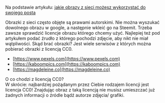 Na podstawie artykułu: [jakie obrazy z sieci możesz wykorzystać do swojego posta](https://steemit.com/polish/@anna.urbanska/jakie-obrazy-z-sieci-mozesz-wykorzystac-do-swojego-posta)

Obrazki z sieci często objęte są prawami autorskimi. Nie można wyszukać dowolnego obrazu w google, a następnie wkleić go na Steemit.
Trzeba zawsze sprawdzić licencje obrazu którego chcemy użyć. Najlepiej też pod artykułem podać źrudło z którego pochodzi zdjęcie, aby nikt nie miał wątpliwości.
Skąd brać obrazki? Jest wiele serwisów z których można pobierać obrazki z licencją CC0.

* [https://www.pexels.com](https://www.pexels.com)
* [https://kaboompics.com](https://kaboompics.com)
* [https://magdeleine.co](https://magdeleine.co)

O co chodzi z licencją CC0?   
W skrócie: najbardziej pożądanym przez Ciebie rodzajem licencji jest licencja CC0! Znajdując obraz z taką licencją nie musisz umieszczać już żadnych informacji o źródle bądź autorze zdjęcia/ grafiki.
